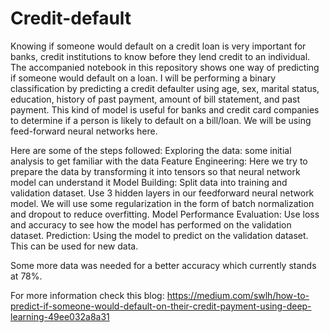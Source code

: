 # Credit-default

Knowing if someone would default on a credit loan is very important for banks, credit institutions to know before they lend credit to an individual. The accompanied notebook in
this repository shows one way of predicting if someone would default on a loan. I will be performing a binary classification by predicting a credit defaulter using age, sex, marital status, education, history of past payment, amount of bill statement, 
and past payment. This kind of model is useful for banks and credit card companies to determine if a person is likely to default on a bill/loan. 
We will be using feed-forward neural networks here.

Here are some of the steps followed:
Exploring the data: some initial analysis to get familiar with the data
Feature Engineering: Here we try to prepare the data by transforming it into tensors so that neural network model can understand it
Model Building: Split data into training and validation dataset. Use 3 hidden layers in our feedforward neural network model. We will use some regularization in the form of batch 
normalization and dropout to reduce overfitting.
Model Performance Evaluation: Use loss and accuracy to see how the model has performed on the validation dataset.
Prediction: Using the model to predict on the validation dataset. This can be used for new data.

Some more data was needed for a better accuracy which currently stands at 78%.

For more information check this blog: https://medium.com/swlh/how-to-predict-if-someone-would-default-on-their-credit-payment-using-deep-learning-49ee032a8a31


